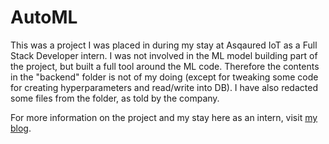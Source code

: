 # AutoML

This was a project I was placed in during my stay at Asqaured IoT as a Full Stack Developer intern. I was not involved in the ML model building part of the project, but built a full tool around the ML code. Therefore the 
contents in the "backend" folder is not of my doing (except for tweaking some code for creating hyperparameters and read/write into DB). I have also redacted some files from 
the folder, as told by the company. 

For more information on the project and my stay here as an intern, visit [my blog](https://rohankamath.me/blog/posts/asquared-iot-experience.html).
